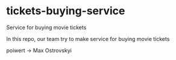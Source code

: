# tickets-buying-service
Service for buying movie tickets

In this repo, our team try to make service for buying movie tickets

poiwert -> Max Ostrovskyi
